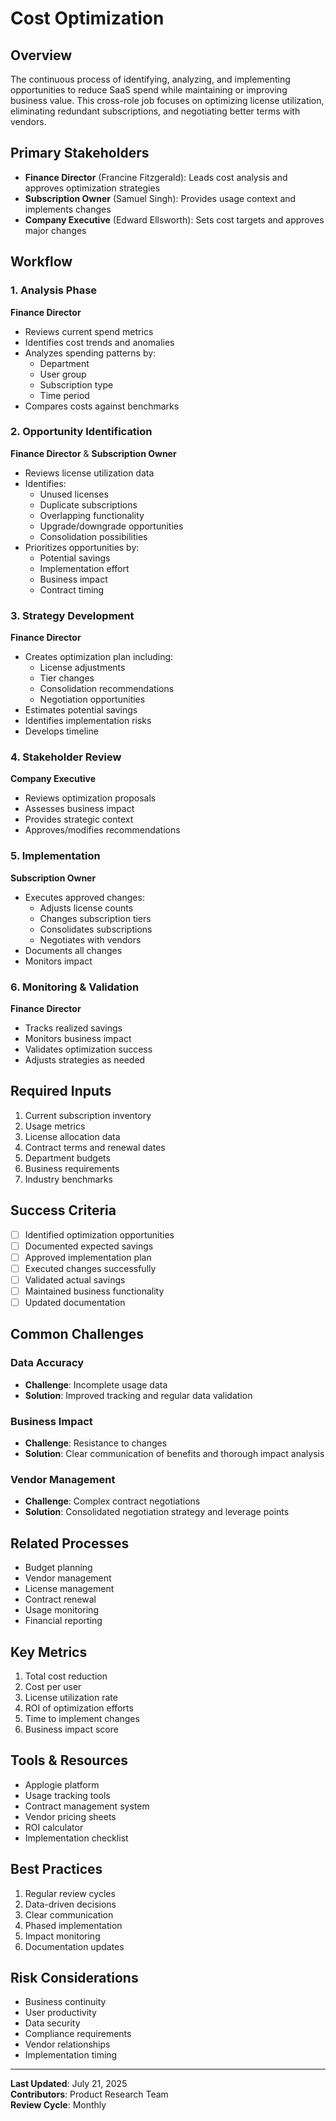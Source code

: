 # Cost Optimization

## Overview
The continuous process of identifying, analyzing, and implementing opportunities to reduce SaaS spend while maintaining or improving business value. This cross-role job focuses on optimizing license utilization, eliminating redundant subscriptions, and negotiating better terms with vendors.

## Primary Stakeholders
- **Finance Director** (Francine Fitzgerald): Leads cost analysis and approves optimization strategies
- **Subscription Owner** (Samuel Singh): Provides usage context and implements changes
- **Company Executive** (Edward Ellsworth): Sets cost targets and approves major changes

## Workflow

### 1. Analysis Phase
**Finance Director**
- Reviews current spend metrics
- Identifies cost trends and anomalies
- Analyzes spending patterns by:
  - Department
  - User group
  - Subscription type
  - Time period
- Compares costs against benchmarks

### 2. Opportunity Identification
**Finance Director** & **Subscription Owner**
- Reviews license utilization data
- Identifies:
  - Unused licenses
  - Duplicate subscriptions
  - Overlapping functionality
  - Upgrade/downgrade opportunities
  - Consolidation possibilities
- Prioritizes opportunities by:
  - Potential savings
  - Implementation effort
  - Business impact
  - Contract timing

### 3. Strategy Development
**Finance Director**
- Creates optimization plan including:
  - License adjustments
  - Tier changes
  - Consolidation recommendations
  - Negotiation opportunities
- Estimates potential savings
- Identifies implementation risks
- Develops timeline

### 4. Stakeholder Review
**Company Executive**
- Reviews optimization proposals
- Assesses business impact
- Provides strategic context
- Approves/modifies recommendations

### 5. Implementation
**Subscription Owner**
- Executes approved changes:
  - Adjusts license counts
  - Changes subscription tiers
  - Consolidates subscriptions
  - Negotiates with vendors
- Documents all changes
- Monitors impact

### 6. Monitoring & Validation
**Finance Director**
- Tracks realized savings
- Monitors business impact
- Validates optimization success
- Adjusts strategies as needed

## Required Inputs
1. Current subscription inventory
2. Usage metrics
3. License allocation data
4. Contract terms and renewal dates
5. Department budgets
6. Business requirements
7. Industry benchmarks

## Success Criteria
- [ ] Identified optimization opportunities
- [ ] Documented expected savings
- [ ] Approved implementation plan
- [ ] Executed changes successfully
- [ ] Validated actual savings
- [ ] Maintained business functionality
- [ ] Updated documentation

## Common Challenges

### Data Accuracy
- **Challenge**: Incomplete usage data
- **Solution**: Improved tracking and regular data validation

### Business Impact
- **Challenge**: Resistance to changes
- **Solution**: Clear communication of benefits and thorough impact analysis

### Vendor Management
- **Challenge**: Complex contract negotiations
- **Solution**: Consolidated negotiation strategy and leverage points

## Related Processes
- Budget planning
- Vendor management
- License management
- Contract renewal
- Usage monitoring
- Financial reporting

## Key Metrics
1. Total cost reduction
2. Cost per user
3. License utilization rate
4. ROI of optimization efforts
5. Time to implement changes
6. Business impact score

## Tools & Resources
- Applogie platform
- Usage tracking tools
- Contract management system
- Vendor pricing sheets
- ROI calculator
- Implementation checklist

## Best Practices
1. Regular review cycles
2. Data-driven decisions
3. Clear communication
4. Phased implementation
5. Impact monitoring
6. Documentation updates

## Risk Considerations
- Business continuity
- User productivity
- Data security
- Compliance requirements
- Vendor relationships
- Implementation timing

---

**Last Updated**: July 21, 2025  
**Contributors**: Product Research Team  
**Review Cycle**: Monthly
